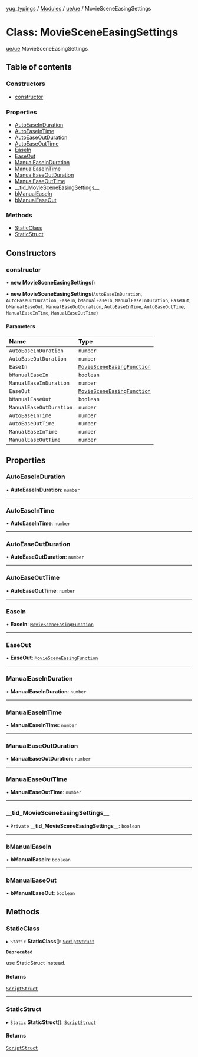 [yug_typings](../README.md) / [Modules](../modules.md) / [ue/ue](../modules/ue_ue.md) / MovieSceneEasingSettings

# Class: MovieSceneEasingSettings

[ue/ue](../modules/ue_ue.md).MovieSceneEasingSettings

## Table of contents

### Constructors

- [constructor](ue_ue.MovieSceneEasingSettings.md#constructor)

### Properties

- [AutoEaseInDuration](ue_ue.MovieSceneEasingSettings.md#autoeaseinduration)
- [AutoEaseInTime](ue_ue.MovieSceneEasingSettings.md#autoeaseintime)
- [AutoEaseOutDuration](ue_ue.MovieSceneEasingSettings.md#autoeaseoutduration)
- [AutoEaseOutTime](ue_ue.MovieSceneEasingSettings.md#autoeaseouttime)
- [EaseIn](ue_ue.MovieSceneEasingSettings.md#easein)
- [EaseOut](ue_ue.MovieSceneEasingSettings.md#easeout)
- [ManualEaseInDuration](ue_ue.MovieSceneEasingSettings.md#manualeaseinduration)
- [ManualEaseInTime](ue_ue.MovieSceneEasingSettings.md#manualeaseintime)
- [ManualEaseOutDuration](ue_ue.MovieSceneEasingSettings.md#manualeaseoutduration)
- [ManualEaseOutTime](ue_ue.MovieSceneEasingSettings.md#manualeaseouttime)
- [\_\_tid\_MovieSceneEasingSettings\_\_](ue_ue.MovieSceneEasingSettings.md#__tid_moviesceneeasingsettings__)
- [bManualEaseIn](ue_ue.MovieSceneEasingSettings.md#bmanualeasein)
- [bManualEaseOut](ue_ue.MovieSceneEasingSettings.md#bmanualeaseout)

### Methods

- [StaticClass](ue_ue.MovieSceneEasingSettings.md#staticclass)
- [StaticStruct](ue_ue.MovieSceneEasingSettings.md#staticstruct)

## Constructors

### constructor

• **new MovieSceneEasingSettings**()

• **new MovieSceneEasingSettings**(`AutoEaseInDuration`, `AutoEaseOutDuration`, `EaseIn`, `bManualEaseIn`, `ManualEaseInDuration`, `EaseOut`, `bManualEaseOut`, `ManualEaseOutDuration`, `AutoEaseInTime`, `AutoEaseOutTime`, `ManualEaseInTime`, `ManualEaseOutTime`)

#### Parameters

| Name | Type |
| :------ | :------ |
| `AutoEaseInDuration` | `number` |
| `AutoEaseOutDuration` | `number` |
| `EaseIn` | [`MovieSceneEasingFunction`](ue_ue.MovieSceneEasingFunction.md) |
| `bManualEaseIn` | `boolean` |
| `ManualEaseInDuration` | `number` |
| `EaseOut` | [`MovieSceneEasingFunction`](ue_ue.MovieSceneEasingFunction.md) |
| `bManualEaseOut` | `boolean` |
| `ManualEaseOutDuration` | `number` |
| `AutoEaseInTime` | `number` |
| `AutoEaseOutTime` | `number` |
| `ManualEaseInTime` | `number` |
| `ManualEaseOutTime` | `number` |

## Properties

### AutoEaseInDuration

• **AutoEaseInDuration**: `number`

___

### AutoEaseInTime

• **AutoEaseInTime**: `number`

___

### AutoEaseOutDuration

• **AutoEaseOutDuration**: `number`

___

### AutoEaseOutTime

• **AutoEaseOutTime**: `number`

___

### EaseIn

• **EaseIn**: [`MovieSceneEasingFunction`](ue_ue.MovieSceneEasingFunction.md)

___

### EaseOut

• **EaseOut**: [`MovieSceneEasingFunction`](ue_ue.MovieSceneEasingFunction.md)

___

### ManualEaseInDuration

• **ManualEaseInDuration**: `number`

___

### ManualEaseInTime

• **ManualEaseInTime**: `number`

___

### ManualEaseOutDuration

• **ManualEaseOutDuration**: `number`

___

### ManualEaseOutTime

• **ManualEaseOutTime**: `number`

___

### \_\_tid\_MovieSceneEasingSettings\_\_

• `Private` **\_\_tid\_MovieSceneEasingSettings\_\_**: `boolean`

___

### bManualEaseIn

• **bManualEaseIn**: `boolean`

___

### bManualEaseOut

• **bManualEaseOut**: `boolean`

## Methods

### StaticClass

▸ `Static` **StaticClass**(): [`ScriptStruct`](ue_ue.ScriptStruct.md)

**`Deprecated`**

use StaticStruct instead.

#### Returns

[`ScriptStruct`](ue_ue.ScriptStruct.md)

___

### StaticStruct

▸ `Static` **StaticStruct**(): [`ScriptStruct`](ue_ue.ScriptStruct.md)

#### Returns

[`ScriptStruct`](ue_ue.ScriptStruct.md)
